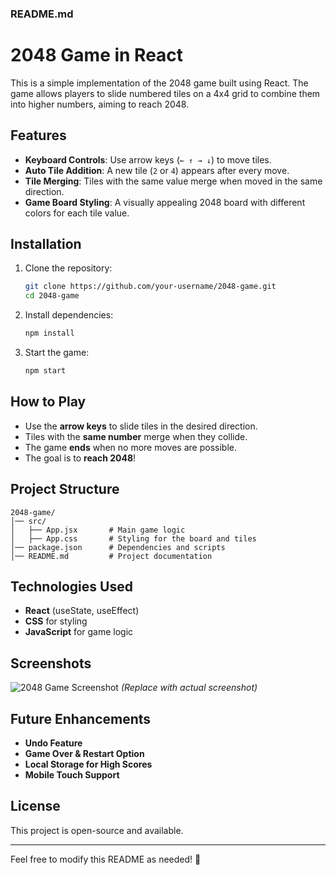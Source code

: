 ### README.md

# 2048 Game in React

This is a simple implementation of the 2048 game built using React. The game allows players to slide numbered tiles on a 4x4 grid to combine them into higher numbers, aiming to reach 2048.

## Features

- **Keyboard Controls**: Use arrow keys (`← ↑ → ↓`) to move tiles.
- **Auto Tile Addition**: A new tile (`2` or `4`) appears after every move.
- **Tile Merging**: Tiles with the same value merge when moved in the same direction.
- **Game Board Styling**: A visually appealing 2048 board with different colors for each tile value.

## Installation

1. Clone the repository:

   ```sh
   git clone https://github.com/your-username/2048-game.git
   cd 2048-game
   ```

2. Install dependencies:

   ```sh
   npm install
   ```

3. Start the game:

   ```sh
   npm start
   ```

## How to Play

- Use the **arrow keys** to slide tiles in the desired direction.
- Tiles with the **same number** merge when they collide.
- The game **ends** when no more moves are possible.
- The goal is to **reach 2048**!

## Project Structure

```
2048-game/
│── src/
│   ├── App.jsx       # Main game logic
│   ├── App.css       # Styling for the board and tiles
│── package.json      # Dependencies and scripts
│── README.md         # Project documentation
```

## Technologies Used

- **React** (useState, useEffect)
- **CSS** for styling
- **JavaScript** for game logic

## Screenshots

![2048 Game Screenshot](https://via.placeholder.com/400) _(Replace with actual screenshot)_

## Future Enhancements

- **Undo Feature**
- **Game Over & Restart Option**
- **Local Storage for High Scores**
- **Mobile Touch Support**

## License

This project is open-source and available.

---

Feel free to modify this README as needed! 🚀
